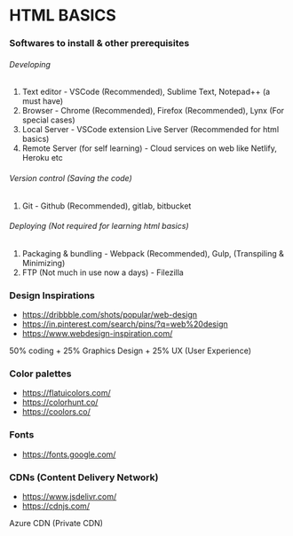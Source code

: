 # HTML BASICS

### Softwares to install & other prerequisites

###### Developing
1. Text editor - VSCode (Recommended), Sublime Text, Notepad++ (a must have)
2. Browser - Chrome (Recommended), Firefox (Recommended), Lynx (For special cases)
3. Local Server - VSCode extension Live Server (Recommended for html basics)
4. Remote Server (for self learning) - Cloud services on web like Netlify, Heroku etc

###### Version control (Saving the code)
1. Git - Github (Recommended), gitlab, bitbucket

###### Deploying (Not required for learning html basics)
1. Packaging & bundling - Webpack (Recommended), Gulp, (Transpiling & Minimizing)
2. FTP (Not much in use now a days) - Filezilla 



### Design Inspirations

* https://dribbble.com/shots/popular/web-design
* https://in.pinterest.com/search/pins/?q=web%20design
* https://www.webdesign-inspiration.com/

50% coding + 25% Graphics Design + 25% UX (User Experience) 


### Color palettes

* https://flatuicolors.com/
* https://colorhunt.co/
* https://coolors.co/


### Fonts

* https://fonts.google.com/


### CDNs (Content Delivery Network)

* https://www.jsdelivr.com/
* https://cdnjs.com/

Azure CDN (Private CDN)

